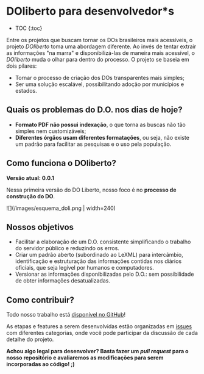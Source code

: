 ---
---
# DOliberto para desenvolvedor*s

- TOC
{:toc}

Entre os projetos que buscam tornar os DOs brasileiros mais
acessíveis, o projeto *DOliberto* toma uma abordagem diferente. Ao
invés de tentar extrair as informações "na marra" e disponibilizá-las
de maneira mais acessível, o *DOliberto* muda o olhar para dentro do processo. 
O projeto se baseia em dois pilares:

- Tornar o processo de criação dos DOs transparentes mais simples;
- Ser uma solução escalável, possibilitando adoção por municípios e estados.

## Quais os problemas do D.O. nos dias de hoje?
- **Formato PDF não possui indexação**,  o que torna as buscas não tão simples nem customizáveis;
- **Diferentes órgãos usam diferentes formatações**, ou seja, não existe um padrão para facilitar
 as pesquisas e o uso pela população. 
<!-- não há sistema de alertas: o que significa? -->

## Como funciona o DOliberto?

**Versão atual: 0.0.1**

Nessa primeira versão do DO Liberto, 
nosso foco é no **processo de construção do DO**. 

![](/images/esquema_doli.png | width=240)

## Nossos objetivos

- Facilitar a elaboração de um D.O. consistente simplificando o
  trabalho do servidor público e reduzindo os erros.
- Criar um padrão aberto (subordinado ao LeXML) para intercâmbio,
  identificação e estruturação das informações contidas nos diários
  oficiais, que seja legível por humanos e computadores.
- Versionar as informações disponibilizadas pelo D.O.: sem
  possibilidade de obter informações desatualizadas.


## Como contribuir?

Todo nosso trabalho está [disponível no GitHub](https://github.com/labFGV/DOliberto/)!

As etapas e features a serem desenvolvidas estão organizadas em [issues](https://github.com/labFGV/DOliberto/issues) com diferentes categorias,
onde você pode participar da discussão de cada detalhe do projeto.

**Achou algo legal para desenvolver? Basta fazer um *pull request* para o nosso
repositório e avaliaremos as modificações para serem incorporadas ao código! ;)**

